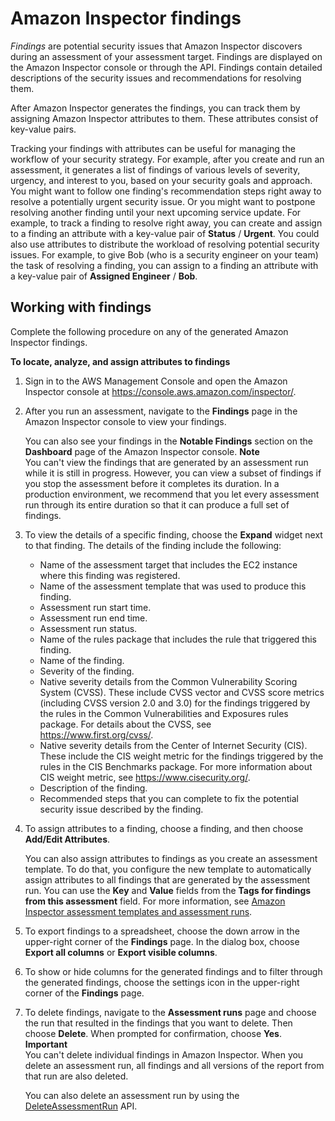 # Amazon Inspector findings<a name="inspector_findings"></a>

*Findings* are potential security issues that Amazon Inspector discovers during an assessment of your assessment target\. Findings are displayed on the Amazon Inspector console or through the API\. Findings contain detailed descriptions of the security issues and recommendations for resolving them\.

After Amazon Inspector generates the findings, you can track them by assigning Amazon Inspector attributes to them\. These attributes consist of key\-value pairs\.

Tracking your findings with attributes can be useful for managing the workflow of your security strategy\. For example, after you create and run an assessment, it generates a list of findings of various levels of severity, urgency, and interest to you, based on your security goals and approach\. You might want to follow one finding's recommendation steps right away to resolve a potentially urgent security issue\. Or you might want to postpone resolving another finding until your next upcoming service update\. For example, to track a finding to resolve right away, you can create and assign to a finding an attribute with a key\-value pair of **Status** / **Urgent**\. You could also use attributes to distribute the workload of resolving potential security issues\. For example, to give Bob \(who is a security engineer on your team\) the task of resolving a finding, you can assign to a finding an attribute with a key\-value pair of **Assigned Engineer** / **Bob**\.

## Working with findings<a name="finding_via_console"></a>

Complete the following procedure on any of the generated Amazon Inspector findings\.

**To locate, analyze, and assign attributes to findings**

1. Sign in to the AWS Management Console and open the Amazon Inspector console at [https://console\.aws\.amazon\.com/inspector/](https://console.aws.amazon.com/inspector/)\.

1. After you run an assessment, navigate to the **Findings** page in the Amazon Inspector console to view your findings\.

   You can also see your findings in the **Notable Findings** section on the **Dashboard** page of the Amazon Inspector console\.
**Note**  
You can't view the findings that are generated by an assessment run while it is still in progress\. However, you can view a subset of findings if you stop the assessment before it completes its duration\. In a production environment, we recommend that you let every assessment run through its entire duration so that it can produce a full set of findings\.

1. To view the details of a specific finding, choose the **Expand** widget next to that finding\. The details of the finding include the following:
   + Name of the assessment target that includes the EC2 instance where this finding was registered\.
   + Name of the assessment template that was used to produce this finding\.
   + Assessment run start time\.
   + Assessment run end time\.
   + Assessment run status\.
   + Name of the rules package that includes the rule that triggered this finding\.
   + Name of the finding\.
   + Severity of the finding\.
   + Native severity details from the Common Vulnerability Scoring System \(CVSS\)\. These include CVSS vector and CVSS score metrics \(including CVSS version 2\.0 and 3\.0\) for the findings triggered by the rules in the Common Vulnerabilities and Exposures rules package\. For details about the CVSS, see [https://www\.first\.org/cvss/](https://www.first.org/cvss/)\.
   + Native severity details from the Center of Internet Security \(CIS\)\. These include the CIS weight metric for the findings triggered by the rules in the CIS Benchmarks package\. For more information about CIS weight metric, see [https://www\.cisecurity\.org/](https://www.cisecurity.org/)\.
   + Description of the finding\.
   + Recommended steps that you can complete to fix the potential security issue described by the finding\.

1. To assign attributes to a finding, choose a finding, and then choose **Add/Edit Attributes**\.

   You can also assign attributes to findings as you create an assessment template\. To do that, you configure the new template to automatically assign attributes to all findings that are generated by the assessment run\. You can use the **Key** and **Value** fields from the **Tags for findings from this assessment** field\. For more information, see [Amazon Inspector assessment templates and assessment runs](inspector_assessments.md)\.

1. To export findings to a spreadsheet, choose the down arrow in the upper\-right corner of the **Findings** page\. In the dialog box, choose **Export all columns** or **Export visible columns**\.

1. To show or hide columns for the generated findings and to filter through the generated findings, choose the settings icon in the upper\-right corner of the **Findings** page\.

1. To delete findings, navigate to the **Assessment runs** page and choose the run that resulted in the findings that you want to delete\. Then choose **Delete**\. When prompted for confirmation, choose **Yes**\.
**Important**  
You can't delete individual findings in Amazon Inspector\. When you delete an assessment run, all findings and all versions of the report from that run are also deleted\.

   You can also delete an assessment run by using the [DeleteAssessmentRun](https://docs.aws.amazon.com/inspector/latest/APIReference/API_DeleteAssessmentRun.html) API\. 